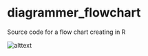 # diagrammer_flowchart
Source code for a flow chart creating in R

![alttext](https://fhwnspeicher.blob.core.windows.net/eins/flowchart.png)
